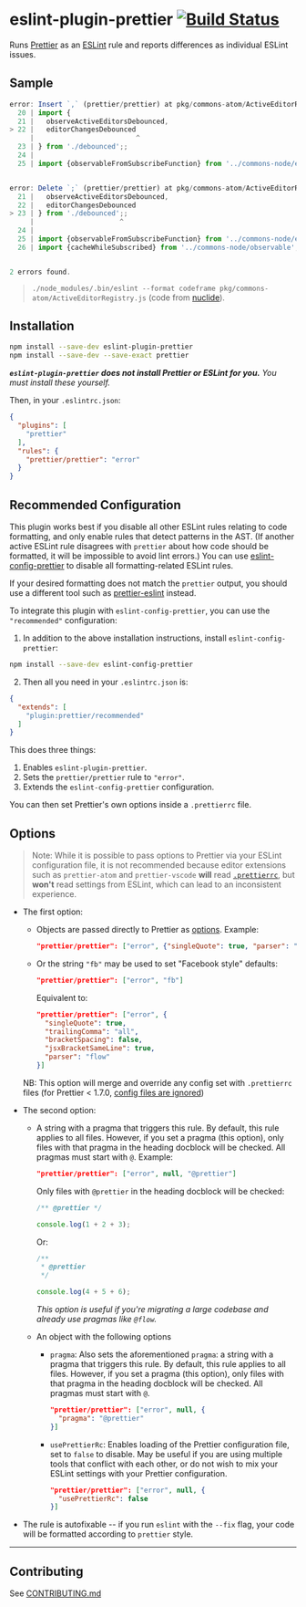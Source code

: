 # eslint-plugin-prettier [![Build Status](https://travis-ci.org/prettier/eslint-plugin-prettier.svg?branch=master)](https://travis-ci.org/prettier/eslint-plugin-prettier)

Runs [Prettier](https://github.com/prettier/prettier) as an [ESLint](http://eslint.org) rule and reports differences as individual ESLint issues.

## Sample

```js
error: Insert `,` (prettier/prettier) at pkg/commons-atom/ActiveEditorRegistry.js:22:25:
  20 | import {
  21 |   observeActiveEditorsDebounced,
> 22 |   editorChangesDebounced
     |                         ^
  23 | } from './debounced';;
  24 |
  25 | import {observableFromSubscribeFunction} from '../commons-node/event';


error: Delete `;` (prettier/prettier) at pkg/commons-atom/ActiveEditorRegistry.js:23:21:
  21 |   observeActiveEditorsDebounced,
  22 |   editorChangesDebounced
> 23 | } from './debounced';;
     |                     ^
  24 |
  25 | import {observableFromSubscribeFunction} from '../commons-node/event';
  26 | import {cacheWhileSubscribed} from '../commons-node/observable';


2 errors found.
```

> `./node_modules/.bin/eslint --format codeframe pkg/commons-atom/ActiveEditorRegistry.js` (code from [nuclide](https://github.com/facebook/nuclide)).

## Installation

```sh
npm install --save-dev eslint-plugin-prettier
npm install --save-dev --save-exact prettier
```

**_`eslint-plugin-prettier` does not install Prettier or ESLint for you._** _You must install these yourself._

Then, in your `.eslintrc.json`:

```json
{
  "plugins": [
    "prettier"
  ],
  "rules": {
    "prettier/prettier": "error"
  }
}
```

## Recommended Configuration

This plugin works best if you disable all other ESLint rules relating to code formatting, and only enable rules that detect patterns in the AST. (If another active ESLint rule disagrees with `prettier` about how code should be formatted, it will be impossible to avoid lint errors.) You can use [eslint-config-prettier](https://github.com/prettier/eslint-config-prettier) to disable all formatting-related ESLint rules.

If your desired formatting does not match the `prettier` output, you should use a different tool such as [prettier-eslint](https://github.com/prettier/prettier-eslint) instead.

To integrate this plugin with `eslint-config-prettier`, you can use the `"recommended"` configuration:

1. In addition to the above installation instructions, install `eslint-config-prettier`:

  ```sh
  npm install --save-dev eslint-config-prettier
  ```

2. Then all you need in your `.eslintrc.json` is:

  ```json
  {
    "extends": [
      "plugin:prettier/recommended"
    ]
  }
  ```

This does three things:

1. Enables `eslint-plugin-prettier`.
2. Sets the `prettier/prettier` rule to `"error"`.
3. Extends the `eslint-config-prettier` configuration.

You can then set Prettier's own options inside a `.prettierrc` file.

## Options

> Note: While it is possible to pass options to Prettier via your ESLint configuration file, it is not recommended because editor extensions such as `prettier-atom` and `prettier-vscode` **will** read [`.prettierrc`](https://prettier.io/docs/en/configuration.html), but **won't** read settings from ESLint, which can lead to an inconsistent experience.

* The first option:
  - Objects are passed directly to Prettier as [options](https://prettier.io/docs/en/options.html). Example:
    
    ```json
    "prettier/prettier": ["error", {"singleQuote": true, "parser": "flow"}]
    ```

  - Or the string `"fb"` may be used to set "Facebook style" defaults:

    ```json
    "prettier/prettier": ["error", "fb"]
    ```

    Equivalent to:

    ```json
    "prettier/prettier": ["error", {
      "singleQuote": true,
      "trailingComma": "all",
      "bracketSpacing": false,
      "jsxBracketSameLine": true,
      "parser": "flow"
    }]
    ```
  NB: This option will merge and override any config set with `.prettierrc` files (for Prettier < 1.7.0, [config files are ignored](https://github.com/prettier/eslint-plugin-prettier/issues/46))

* The second option:

  - A string with a pragma that triggers this rule. By default, this rule applies to all files. However, if you set a pragma (this option), only files with that pragma in the heading docblock will be checked. All pragmas must start with `@`. Example:

    ```json
    "prettier/prettier": ["error", null, "@prettier"]
    ```

    Only files with `@prettier` in the heading docblock will be checked:

    ```js
    /** @prettier */

    console.log(1 + 2 + 3);
    ```

    Or:

    ```js
    /**
     * @prettier
     */

    console.log(4 + 5 + 6);
    ```

    _This option is useful if you're migrating a large codebase and already use pragmas like `@flow`._
  
  - An object with the following options
  
    - `pragma`: Also sets the aforementioned `pragma`: a string with a pragma that triggers this rule. By default, this rule applies to all files. However, if you set a pragma (this option), only files with that pragma in the heading docblock will be checked. All pragmas must start with `@`.
    
      ```json
      "prettier/prettier": ["error", null, {
        "pragma": "@prettier"
      }]
      ```
      
    - `usePrettierRc`: Enables loading of the Prettier configuration file, set to `false` to disable. May be useful if you are using multiple tools that conflict with each other, or do not wish to mix your ESLint settings with your Prettier configuration.
    
      ```json
      "prettier/prettier": ["error", null, {
        "usePrettierRc": false
      }]
      ```

* The rule is autofixable -- if you run `eslint` with the `--fix` flag, your code will be formatted according to `prettier` style.

---

## Contributing

See [CONTRIBUTING.md](https://github.com/prettier/eslint-plugin-prettier/blob/master/CONTRIBUTING.md)
